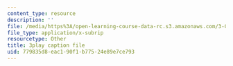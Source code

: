 ```yaml
---
content_type: resource
description: ''
file: /media/https%3A/open-learning-course-data-rc.s3.amazonaws.com/3-091sc-introduction-to-solid-state-chemistry-fall-2010/779835d8eac190f1b77524e89e7ce793_2eLeU6-0W7E.srt
file_type: application/x-subrip
resourcetype: Other
title: 3play caption file
uid: 779835d8-eac1-90f1-b775-24e89e7ce793
---
```

